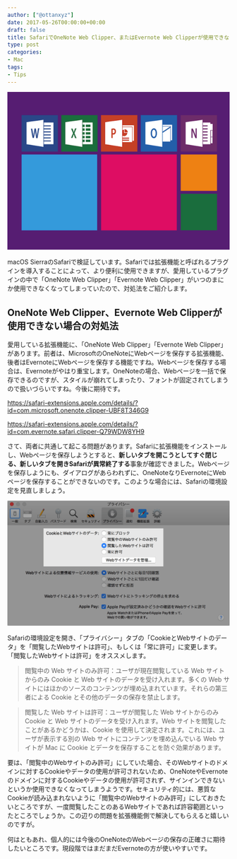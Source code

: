 ```yaml
---
author: ["@ottanxyz"]
date: 2017-05-26T00:00:00+00:00
draft: false
title: SafariでOneNote Web Clipper、またはEvernote Web Clipperが使用できない場合の対処法
type: post
categories:
- Mac
tags:
- Tips
---
```


![](170526-59277dea3d81e.png)

macOS SierraのSafariで検証しています。Safariでは拡張機能と呼ばれるプラグインを導入することによって、より便利に使用できますが、愛用しているプラグインの中で「OneNote Web Clipper」「Evernote Web Clipper」がいつのまにか使用できなくなってしまっていたので、対処法をご紹介します。

## OneNote Web Clipper、Evernote Web Clipperが使用できない場合の対処法

愛用している拡張機能に、「OneNote Web Clipper」「Evernote Web Clipper」があります。前者は、MicrosoftのOneNoteにWebページを保存する拡張機能、後者はEvernoteにWebページを保存する機能ですね。Webページを保存する場合は、Evernoteがやはり重宝します。OneNoteの場合、Webページを一括で保存できるのですが、スタイルが崩れてしまったり、フォントが固定されてしまうので扱いづらいですね。今後に期待です。

<https://safari-extensions.apple.com/details/?id=com.microsoft.onenote.clipper-UBF8T346G9>

<https://safari-extensions.apple.com/details/?id=com.evernote.safari.clipper-Q79WDW8YH9>

さて、両者に共通して起こる問題があります。Safariに拡張機能をインストールし、Webページを保存しようとすると、**新しいタブを開こうとしてすぐ閉じる、新しいタブを開きSafariが異常終了する**事象が確認できました。Webページを保存しようにも、ダイアログがあらわれずに、OneNoteなりEvernoteにWebページを保存することができないのです。このような場合には、Safariの環境設定を見直しましょう。

![](170526-5927860800143.png)

Safariの環境設定を開き、「プライバシー」タブの「CookieとWebサイトのデータ」を「閲覧したWebサイトは許可」、もしくは「常に許可」に変更します。「閲覧したWebサイトは許可」をオススメします。

<blockquote>閲覧中の Web サイトのみ許可：ユーザが現在閲覧している Web サイトからのみ Cookie と Web サイトのデータを受け入れます。多くの Web サイトにはほかのソースのコンテンツが埋め込まれています。それらの第三者による Cookie とその他のデータの保存を禁止します。</blockquote>

<blockquote>閲覧した Web サイトは許可：ユーザが閲覧した Web サイトからのみ Cookie と Web サイトのデータを受け入れます。Web サイトを閲覧したことがあるかどうかは、Cookie を使用して決定されます。これには、ユーザが表示する別の Web サイトにコンテンツを埋め込んでいる Web サイトが Mac に Cookie とデータを保存することを防ぐ効果があります。</blockquote>

要は、「閲覧中のWebサイトのみ許可」にしていた場合、そのWebサイトのドメインに対するCookieやデータの使用が許可されないため、OneNoteやEvernoteのドメインに対するCookieやデータの使用が許可されず、サインインできないというか使用できなくなってしまうようです。セキュリティ的には、悪質なCookieが読み込まれないように「閲覧中のWebサイトのみ許可」にしておきたいところですが、一度閲覧したことのあるWebサイトであれば許容範囲といったところでしょうか。この辺りの問題を拡張機能側で解決してもらえると嬉しいのですが。

何はともあれ、個人的には今後のOneNoteのWebページの保存の正確さに期待したいところです。現段階ではまだまだEvernoteの方が使いやすいです。
